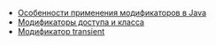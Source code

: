 - <a href="http://www.quizful.net/post/features-of-the-application-of-modifiers-in-java">Особенности применения модификаторов в Java</a>
- <a href="http://proglang.su/java/modifiers">Модификаторы доступа и класса</a>
- <a href="https://javarush.ru/quests/lectures/questcore.level10.lecture05">Модификатор transient</a>
